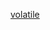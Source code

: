 
[volatile](https://github.com/hks1/java-tutorial/blob/main/src/main/java/com/tutorial/concurrency/volatile.md)
